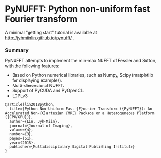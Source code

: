 # PyNUFFT: Python non-uniform fast Fourier transform

A minimal "getting start" tutorial is available at http://jyhmiinlin.github.io/pynufft/ .
 
### Summary

PyNUFFT attempts to implement the min-max NUFFT of Fessler and Sutton, with the following features:

- Based on Python numerical libraries, such as Numpy, Scipy (matplotlib for displaying examples).
- Multi-dimensional NUFFT.
- Support of PyCUDA and PyOpenCL. 
- LGPLv3

```
@article{lin2018python,
  title={Python Non-Uniform Fast {F}ourier Transform ({PyNUFFT}): An Accelerated Non-{C}artesian {MRI} Package on a Heterogeneous Platform ({CPU/GPU})},
  author={Lin, Jyh-Miin},
  journal={Journal of Imaging},
  volume={4},
  number={3},
  pages={51},
  year={2018},
  publisher={Multidisciplinary Digital Publishing Institute}
}
```


